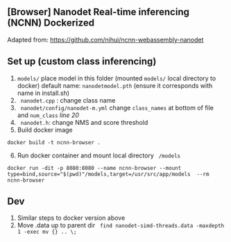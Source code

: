 ##  [Browser] Nanodet Real-time inferencing (NCNN) Dockerized

Adapted from: https://github.com/nihui/ncnn-webassembly-nanodet


## Set up (custom class inferencing)

1. ```models/``` place model in this folder (mounted ```models/``` local directory to docker) default name: ```nanodetmodel.pth``` (ensure it corresponds with name in install.sh)
2. ``` nanodet.cpp``` : change class name
3. ``` nanodet/config/nanodet-m.yml``` change ```class_names``` at bottom of file and ```num_class``` *line 20*
4. ``` nanodet.h```: change NMS and score threshold
5. Build docker image
```
docker build -t ncnn-browser .
```
6. Run docker container and mount local directory ``` /models```
```
docker run -dit -p 8080:8080 --name ncnn-browser --mount type=bind,source="$(pwd)"/models,target=/usr/src/app/models  --rm ncnn-browser
```

## Dev

1. Similar steps to docker version above
2. Move .data up to parent dir ``` find nanodet-simd-threads.data -maxdepth 1 -exec mv {} .. \;```


